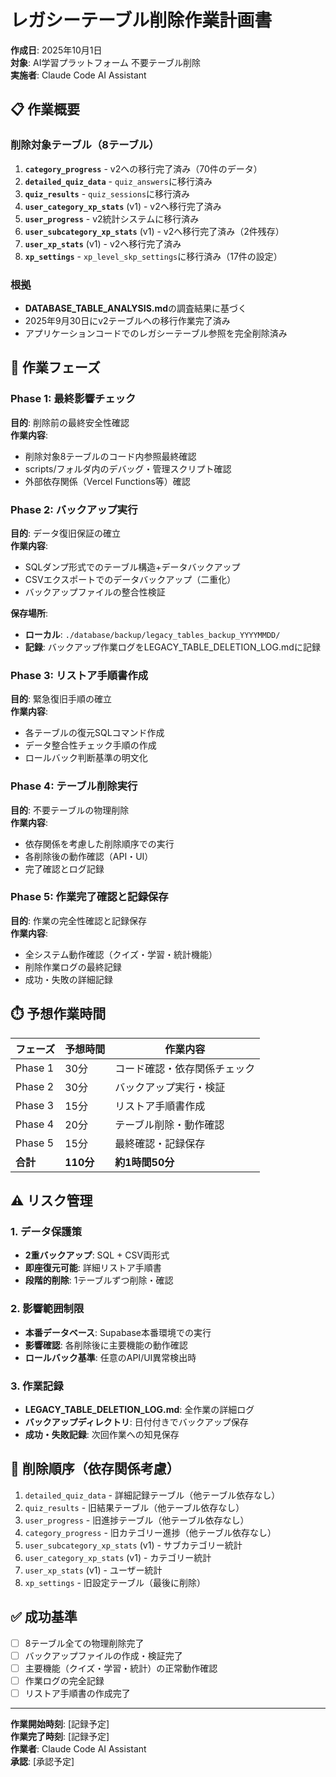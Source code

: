 # レガシーテーブル削除作業計画書

**作成日**: 2025年10月1日  
**対象**: AI学習プラットフォーム 不要テーブル削除  
**実施者**: Claude Code AI Assistant  

## 📋 作業概要

### 削除対象テーブル（8テーブル）

1. **`category_progress`** - v2への移行完了済み（70件のデータ）
2. **`detailed_quiz_data`** - `quiz_answers`に移行済み  
3. **`quiz_results`** - `quiz_sessions`に移行済み
4. **`user_category_xp_stats`** (v1) - v2へ移行完了済み
5. **`user_progress`** - v2統計システムに移行済み
6. **`user_subcategory_xp_stats`** (v1) - v2へ移行完了済み（2件残存）
7. **`user_xp_stats`** (v1) - v2へ移行完了済み
8. **`xp_settings`** - `xp_level_skp_settings`に移行済み（17件の設定）

### 根拠

- **DATABASE_TABLE_ANALYSIS.md**の調査結果に基づく
- 2025年9月30日にv2テーブルへの移行作業完了済み
- アプリケーションコードでのレガシーテーブル参照を完全削除済み

## 🚀 作業フェーズ

### Phase 1: 最終影響チェック
**目的**: 削除前の最終安全性確認  
**作業内容**:
- 削除対象8テーブルのコード内参照最終確認
- scripts/フォルダ内のデバッグ・管理スクリプト確認
- 外部依存関係（Vercel Functions等）確認

### Phase 2: バックアップ実行
**目的**: データ復旧保証の確立  
**作業内容**:
- SQLダンプ形式でのテーブル構造+データバックアップ
- CSVエクスポートでのデータバックアップ（二重化）
- バックアップファイルの整合性検証

**保存場所**: 
- **ローカル**: `./database/backup/legacy_tables_backup_YYYYMMDD/`
- **記録**: バックアップ作業ログをLEGACY_TABLE_DELETION_LOG.mdに記録

### Phase 3: リストア手順書作成
**目的**: 緊急復旧手順の確立  
**作業内容**:
- 各テーブルの復元SQLコマンド作成
- データ整合性チェック手順の作成
- ロールバック判断基準の明文化

### Phase 4: テーブル削除実行
**目的**: 不要テーブルの物理削除  
**作業内容**:
- 依存関係を考慮した削除順序での実行
- 各削除後の動作確認（API・UI）
- 完了確認とログ記録

### Phase 5: 作業完了確認と記録保存
**目的**: 作業の完全性確認と記録保存  
**作業内容**:
- 全システム動作確認（クイズ・学習・統計機能）
- 削除作業ログの最終記録
- 成功・失敗の詳細記録

## ⏱️ 予想作業時間

| フェーズ | 予想時間 | 作業内容 |
|---------|---------|---------|
| Phase 1 | 30分 | コード確認・依存関係チェック |
| Phase 2 | 30分 | バックアップ実行・検証 |
| Phase 3 | 15分 | リストア手順書作成 |
| Phase 4 | 20分 | テーブル削除・動作確認 |
| Phase 5 | 15分 | 最終確認・記録保存 |
| **合計** | **110分** | **約1時間50分** |

## ⚠️ リスク管理

### 1. データ保護策
- **2重バックアップ**: SQL + CSV両形式
- **即座復元可能**: 詳細リストア手順書
- **段階的削除**: 1テーブルずつ削除・確認

### 2. 影響範囲制限
- **本番データベース**: Supabase本番環境での実行
- **影響確認**: 各削除後に主要機能の動作確認
- **ロールバック基準**: 任意のAPI/UI異常検出時

### 3. 作業記録
- **LEGACY_TABLE_DELETION_LOG.md**: 全作業の詳細ログ
- **バックアップディレクトリ**: 日付付きでバックアップ保存
- **成功・失敗記録**: 次回作業への知見保存

## 📝 削除順序（依存関係考慮）

1. `detailed_quiz_data` - 詳細記録テーブル（他テーブル依存なし）
2. `quiz_results` - 旧結果テーブル（他テーブル依存なし）
3. `user_progress` - 旧進捗テーブル（他テーブル依存なし）
4. `category_progress` - 旧カテゴリー進捗（他テーブル依存なし）
5. `user_subcategory_xp_stats` (v1) - サブカテゴリー統計
6. `user_category_xp_stats` (v1) - カテゴリー統計
7. `user_xp_stats` (v1) - ユーザー統計
8. `xp_settings` - 旧設定テーブル（最後に削除）

## ✅ 成功基準

- [ ] 8テーブル全ての物理削除完了
- [ ] バックアップファイルの作成・検証完了
- [ ] 主要機能（クイズ・学習・統計）の正常動作確認
- [ ] 作業ログの完全記録
- [ ] リストア手順書の作成完了

---

**作業開始時刻**: [記録予定]  
**作業完了時刻**: [記録予定]  
**作業者**: Claude Code AI Assistant  
**承認**: [承認予定]
